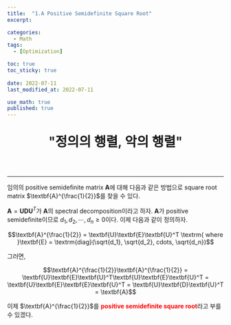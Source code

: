 ```yaml
---
title:  "1.A Positive Semidefinite Square Root"
excerpt: 

categories:
  - Math
tags:
  - [Optimization]

toc: true
toc_sticky: true
 
date: 2022-07-11
last_modified_at: 2022-07-11

use_math: true
published: true
---
```


<p align="center" style="font-weight:600; font-size:30px">"정의의 행렬, 악의 행렬"</p>

<br>

***

임의의 positive semidefinite matrix $\textbf{A}$에 대해 다음과 같은 방법으로 square root matrix $\textbf{A}^{\frac{1}{2}}$를 찾을 수 있다.

$\textbf{A} = \textbf{U}\textbf{D}\textbf{U}^T$가 $\textbf{A}$의 spectral decomposition이라고 하자. $\textbf{A}$가 positive semidefinite이므로 $d_1, d_2, \cdots , d_n \geq 0$이다.
이제 다음과 같이 정의하자.

$$\textbf{A}^{\frac{1}{2}} = \textbf{U}\textbf{E}\textbf{U}^T \textrm{ where }\textbf{E} = \textrm{diag}(\sqrt{d_1}, \sqrt{d_2}, cdots, \sqrt{d_n})$$

그러면,

$$\textbf{A}^{\frac{1}{2}}\textbf{A}^{\frac{1}{2}} = \textbf{U}\textbf{E}\textbf{U}^T\textbf{U}\textbf{E}\textbf{U}^T = \textbf{U}\textbf{E}\textbf{E}\textbf{U}^T  = \textbf{U}\textbf{D}\textbf{U}^T = \textbf{A}$$

이제 $\textbf{A}^{\frac{1}{2}}$를 <span style="color:red">**positive semidefinite square root**</span>라고 부를 수 있겠다.
